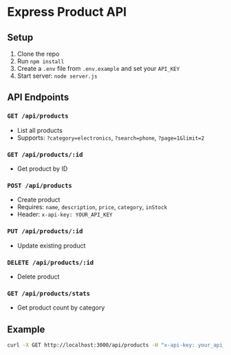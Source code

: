 # Express Product API

## Setup
1. Clone the repo
2. Run `npm install`
3. Create a `.env` file from `.env.example` and set your `API_KEY`
4. Start server: `node server.js`

## API Endpoints

### `GET /api/products`
- List all products
- Supports: `?category=electronics`, `?search=phone`, `?page=1&limit=2`

### `GET /api/products/:id`
- Get product by ID

### `POST /api/products`
- Create product
- Requires: `name`, `description`, `price`, `category`, `inStock`
- Header: `x-api-key: YOUR_API_KEY`

### `PUT /api/products/:id`
- Update existing product

### `DELETE /api/products/:id`
- Delete product

### `GET /api/products/stats`
- Get product count by category

## Example
```bash
curl -X GET http://localhost:3000/api/products -H "x-api-key: your_api_key_here"
